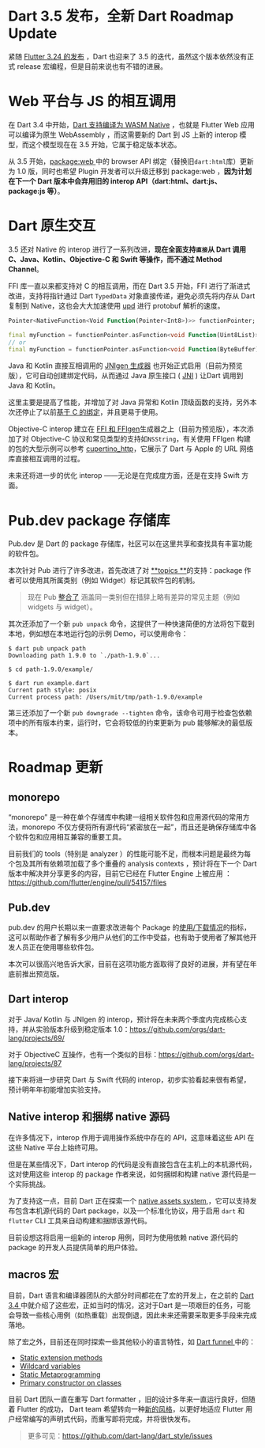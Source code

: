 # Dart 3.5 发布，全新 Dart  Roadmap Update

紧随 [Flutter 3.24 的发布](https://juejin.cn/post/7399952146236571685) ，Dart 也迎来了 3.5 的迭代，虽然这个版本依然没有正式 release 宏编程，但是目前来说也有不错的进展。



# Web 平台与 JS 的相互调用

在  Dart 3.4   中开始，[Dart 支持编译为 WASM Native](https://juejin.cn/post/7368820207576383498) ，也就是 Flutter Web 应用可以编译为原生 WebAssembly ，而这需要新的 Dart 到 JS 上新的   interop 模型，而这个模型现在在 3.5 开始，它属于稳定版本状态。

从 3.5 开始，[package:web ](https://pub.dev/packages/web) 中的 browser API 绑定（替换旧`dart:html`库）更新为 1.0 版，同时也希望 Plugin 开发者可以升级迁移到 package:web ，**因为计划在下一个 Dart 版本中会弃用旧的 interop  API（dart:html、dart:js、package:js 等）**。



# Dart 原生交互

3.5 还对 Native 的 interop 进行了一系列改进，**现在全面支持`直接`从 Dart 调用 C、Java、Kotlin、Objective-C 和 Swift 等操作，而不通过 Method Channel**。

FFI 库一直以来都支持对 C 的相互调用，而在 Dart 3.5 开始，FFI 进行了渐进式改进，支持将指针通过  Dart `TypedData` 对象直接传递，避免必须先将内存从 Dart 复制到 Native，这也会大大加速使用 [upd](https://github.com/protocolbuffers/upb) 进行 protobuf 解析的速度。

```dart
Pointer<NativeFunction<Void Function(Pointer<Int8>)>> functionPointer;

final myFunction = functionPointer.asFunction<void Function(Uint8List)>(isLeaf: true);
// or
final myFunction = functionPointer.asFunction<void Function(ByteBuffer)>(isLeaf: true);
```

Java 和 Kotlin 直接互相调用的 [JNIgen 生成器](https://pub.dev/packages/jnigen) 也开始正式启用（目前为预览版），它可自动创建绑定代码，从而通过 Java 原生接口 ( [JNI](https://developer.android.com/training/articles/perf-jni) )  让Dart 调用到 Java 和 Kotlin。

这里主要是提高了性能，并增加了对 Java 异常和 Kotlin 顶级函数的支持，另外本次还停止了以前[基于 C 的绑定](https://github.com/dart-lang/native/issues/660)，并且更易于使用。

Objective-C  interop 建立在 [ FFI 和 FFIgen](https://pub.dev/packages/ffigen)生成器之上（目前为预览版），本次添加了对 Objective-C 协议和常见类型的支持如`NSString`，有关使用 FFIgen 构建的包的大型示例可以参考 [cupertino_http](https://github.com/dart-lang/http/tree/master/pkgs/cupertino_http)，它展示了 Dart 与 Apple 的 URL 网络库直接相互调用的过程。

未来还将进一步的优化 interop ——无论是在完成度方面，还是在支持 Swift 方面。

# Pub.dev package 存储库

Pub.dev 是 Dart 的 package 存储库，社区可以在这里共享和查找具有丰富功能的软件包。

本次针对 Pub 进行了许多改进，首先改进了对 [**topics **](https://dart.dev/tools/pub/pubspec#topics)的支持：package 作者可以使用其所属类别（例如 Widget）标记其软件包的机制。

> 现在 Pub [整合了](https://github.com/dart-lang/pub-dev/blob/master/doc/topics.yaml) 涵盖同一类别但在措辞上略有差异的常见主题（例如 widgets 与 widget）。

其次还添加了一个新 `pub unpack` 命令，这提供了一种快速简便的方法将包下载到本地，例如想在本地运行包的示例 Demo，可以使用命令：

```
$ dart pub unpack path
Downloading path 1.9.0 to `./path-1.9.0`...

$ cd path-1.9.0/example/

$ dart run example.dart
Current path style: posix
Current process path: /Users/mit/tmp/path-1.9.0/example
```

第三还添加了一个新 `pub downgrade --tighten` 命令，该命令可用于检查包依赖项中的所有版本约束，运行时，它会将较低的约束更新为 pub 能够解决的最低版本。

# Roadmap 更新

## monorepo

“monorepo”  是一种在单个存储库中构建一组相关软件包和应用源代码的常用方法，monorepo 不仅方便将所有源代码“紧密放在一起”，而且还是确保存储库中各个软件包和应用相互兼容的重要工具。

目前我们的 tools（特别是 analyzer ）的性能可能不足，而根本问题是最终为每个包及其所有依赖项加载了多个重叠的 analysis contexts ，预计将在下一个 Dart 版本中解决并分享更多的内容，目前它已经在 Flutter Engine 上被应用 ：https://github.com/flutter/engine/pull/54157/files

## Pub.dev 

pub.dev  的用户长期以来一直要求改进每个 Package 的[使用/下载情况](https://github.com/dart-lang/pub-dev/issues/2714)的指标，这可以帮助作者了解有多少用户从他们的工作中受益，也有助于使用者了解其他开发人员正在使用哪些软件包。

本次可以很高兴地告诉大家，目前在这项功能方面取得了良好的进展，并有望在年底前推出预览版。

## Dart interop

对于 Java/ Kotlin 与 JNIgen 的 interop，预计将在未来两个季度内完成核心支持，并从实验版本升级到稳定版本 1.0：https://github.com/orgs/dart-lang/projects/69/

对于 ObjectiveC 互操作，也有一个类似的目标：https://github.com/orgs/dart-lang/projects/87

接下来将进一步研究 Dart 与 Swift 代码的 interop，初步实验看起来很有希望，预计明年年初能增加实验支持。

## Native interop 和捆绑  native 源码

在许多情况下，interop 作用于调用操作系统中存在的 API，这意味着这些 API 在这些 Native 平台上始终可用。

但是在某些情况下，Dart interop 的代码是没有直接包含在主机上的本机源代码，这对使用这些 interop 的 package 作者来说，如何捆绑和构建 native 源代码是一个实际挑战。

为了支持这一点，目前 Dart 正在探索一个  [native assets system](https://github.com/dart-lang/sdk/issues/50565),，它可以支持发布包含本机源代码的 Dart  package，以及一个标准化协议，用于启用 `dart` 和 `flutter` CLI 工具来自动构建和捆绑该源代码。 

目前设想这将启用一组新的 interop 用例，同时为使用依赖 native 源代码的 package 的开发人员提供简单的用户体验。

## macros 宏

目前，Dart 语言和编译器团队的大部分时间都花在了宏的开发上，在之前的 [Dart 3.4 ](https://juejin.cn/post/7368820207576383498)中就介绍了这些宏，正如当时的情况，这对于Dart 是一项艰巨的任务，可能会导致一些核心用例（如热重载）出现倒退，因此未来还需要采取更多手段来完成落地。

除了宏之外，目前还在同时探索一些其他较小的语言特性，如 [Dart funnel ](https://github.com/orgs/dart-lang/projects/90/views/1)中的：

- [Static extension methods](https://github.com/dart-lang/language/issues/723)
- [Wildcard variables](https://github.com/dart-lang/language/issues/3712)
- [Static Metaprogramming](https://github.com/dart-lang/language/issues/1482)
- [Primary constructor on classes](https://github.com/dart-lang/language/issues/2364)

目前 Dart 团队一直在重写 Dart formatter ，旧的设计多年来一直运行良好，但随着 Flutter 的成功， Dart team 希望转向一种[新的风格](https://github.com/dart-lang/dart_style/issues/1253)，以更好地适应 Flutter 用户经常编写的声明式代码，而重写即将完成，并将很快发布。

> 更多可见：https://github.com/dart-lang/dart_style/issues